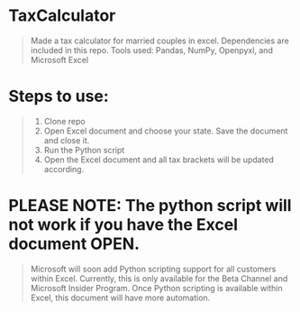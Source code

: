 # TaxCalculator
> Made a tax calculator for married couples in excel.
> Dependencies are included in this repo.
> Tools used: Pandas, NumPy, Openpyxl, and Microsoft Excel

# Steps to use:
> 1) Clone repo
> 2) Open Excel document and choose your state. Save the document and close it.
> 3) Run the Python script
> 4) Open the Excel document and all tax brackets will be updated according.

# PLEASE NOTE: The python script will not work if you have the Excel document OPEN.
> Microsoft will soon add Python scripting support for all customers within Excel.
> Currently, this is only available for the Beta Channel and Microsoft Insider Program.
> Once Python scripting is available within Excel, this document will have more automation.

